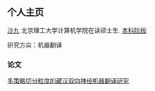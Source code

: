 ## 个人主页

[沙九](https://www.sohu.com/a/230474705_256808) 北京理工大学计算机学院在读硕士生.
[本科阶段](https://news.muc.edu.cn/info/1020/9928.htm).

研究方向：机器翻译

### 论文

[多策略切分粒度的藏汉双向神经机器翻译研究](https://mp.weixin.qq.com/s/iqfFjFq3r4ZAqIPfNF9wiQ)




